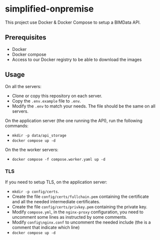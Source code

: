 # simplified-onpremise

This project use Docker & Docker Compose to setup a BIMData API.

## Prerequisites
  - Docker
  - Docker compose
  - Access to our Docker registry to be able to download the images

## Usage

On all the servers:
  - Clone or copy this repository on each server.
  - Copy the `.env.example` file to `.env`.
  - Modify the `.env` to match your needs. The file should be the same on all servers.

On the application server (the one running the API), run the following commands:
  - `mkdir -p data/api_storage`
  - `docker compose up -d`

On the the worker servers:
  - `docker compose -f compose.worker.yaml up -d`

### TLS
If you need to setup TLS, on the application server:
  - `mkdir -p config/certs`.
  - Create the file `config/certs/fullchain.pem` containing the certificate and all the needed intermediate certificates.
  - Create the file `config/certs/privkey.pem` containing the private key.
  - Modify `compose.yml`, in the `nginx-proxy` configuration, you need to uncomment some lines as instructed by some comments.
  - Modify `config\nginx.conf` to uncomment the needed include (the is a comment that indicate which line)
  - `docker compose up -d`
